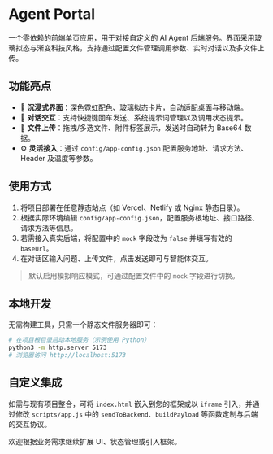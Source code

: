 # Agent Portal

一个零依赖的前端单页应用，用于对接自定义的 AI Agent 后端服务。界面采用玻璃拟态与渐变科技风格，支持通过配置文件管理调用参数、实时对话以及多文件上传。

## 功能亮点

- 🎨 **沉浸式界面**：深色霓虹配色、玻璃拟态卡片，自动适配桌面与移动端。
- 💬 **对话交互**：支持快捷键回车发送、系统提示词管理以及调用状态提示。
- 📎 **文件上传**：拖拽/多选文件、附件标签展示，发送时自动转为 Base64 数据。
- ⚙️ **灵活接入**：通过 `config/app-config.json` 配置服务地址、请求方法、Header 及温度等参数。

## 使用方式

1. 将项目部署在任意静态站点（如 Vercel、Netlify 或 Nginx 静态目录）。
2. 根据实际环境编辑 `config/app-config.json`，配置服务根地址、接口路径、请求方法等信息。
3. 若需接入真实后端，将配置中的 `mock` 字段改为 `false` 并填写有效的 `baseUrl`。
4. 在对话区输入问题、上传文件，点击发送即可与智能体交互。

> 默认启用模拟响应模式，可通过配置文件中的 `mock` 字段进行切换。

## 本地开发

无需构建工具，只需一个静态文件服务器即可：

```bash
# 在项目根目录启动本地服务（示例使用 Python）
python3 -m http.server 5173
# 浏览器访问 http://localhost:5173
```

## 自定义集成

如需与现有项目整合，可将 `index.html` 嵌入到您的框架或以 `iframe` 引入，并通过修改 `scripts/app.js` 中的 `sendToBackend`、`buildPayload` 等函数定制与后端的交互协议。

欢迎根据业务需求继续扩展 UI、状态管理或引入框架。
